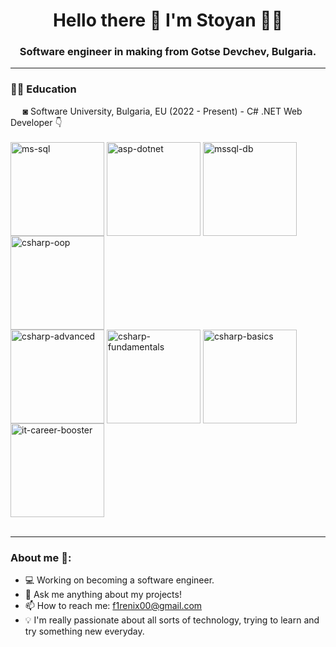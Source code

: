 <h1 align='center'>
  Hello there 👋 I'm Stoyan 👨‍💻
</h1>
<h3 align='center'>
  Software engineer in making from Gotse Devchev, Bulgaria.

---

<h3>✍🏻 Education</h3>
&nbsp;&nbsp;&nbsp;&nbsp;&nbsp;◙ Software University, Bulgaria, EU (2022 - Present) - C# .NET Web Developer 👇 <br><br>
<a href="https://softuni.bg/certificates/details/220000/abcdef12" target="_blank"><img align="center" alt="ms-sql" width="150px" src="https://github.com/stoyantsiparov/stoyantsiparov/assets/133793181/29c5823f-472c-4b6a-913d-3836f9b27658"/></a>
<a href="https://softuni.bg/Certificates/Details/206844/0e0581af" target="_blank"><img align="center" alt="asp-dotnet" width="150px" src="https://www.peevski.dev/wp-content/uploads/external-uploads/github-icons/csharp-asp-dotnet-fundamentals.png"/></a>
<a href="https://softuni.bg/certificates/details/185603/6810fdbc" target="_blank"><img align="center" alt="mssql-db" width="150px" src="https://www.peevski.dev/wp-content/uploads/external-uploads/github-icons/csharp-mssql-4.png"/></a>
<a href="https://softuni.bg/certificates/details/181073/faea0804" target="_blank"><img align="center" alt="csharp-oop" width="150px" src="https://www.peevski.dev/wp-content/uploads/external-uploads/github-icons/csharp-oop-3.png"/></a>
<br>
<a href="https://softuni.bg/certificates/details/173533/61b8e22b" target="_blank"><img align="center" alt="csharp-advanced" width="150px" src="https://www.peevski.dev/wp-content/uploads/external-uploads/github-icons/csharp-advanced-2.png"/></a>
<a href="https://softuni.bg/certificates/details/167055/7b00b8e6" target="_blank"><img align="center" alt="csharp-fundamentals" width="150px" src="https://www.peevski.dev/wp-content/uploads/external-uploads/github-icons/csharp-fundamentals-1.png"/></a>
<a href="https://softuni.bg/Certificates/Details/145896/699f5318" target="_blank"><img align="center" alt="csharp-basics" width="150px" src="https://www.peevski.dev/wp-content/uploads/external-uploads/github-icons/csharp-basics.png"/></a>
<a href="https://softuni.bg/Certificates/Details/198822/045ad402" target="_blank"><img align="center" alt="it-career-booster" width="150px" src="https://www.peevski.dev/wp-content/uploads/external-uploads/github-icons/it-career-booster.png"/></a>
<br><br>



---

<h3>About me 👻:</h3>

- 💻 Working on becoming a software engineer.
- 💬 Ask me anything about my projects!
- 📫 How to reach me: f1renix00@gmail.com
- 💡 I'm really passionate about all sorts of technology, trying to learn and try something new everyday.
